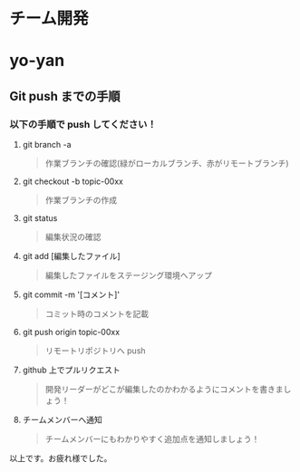 # チーム開発

# yo-yan

## Git push までの手順

### 以下の手順で push してください！

1. git branch -a
   > 作業ブランチの確認(緑がローカルブランチ、赤がリモートブランチ)
2. git checkout -b topic-00xx
   > 作業ブランチの作成
3. git status
   > 編集状況の確認
4. git add [編集したファイル]
   > 編集したファイルをステージング環境へアップ
5. git commit -m '[コメント]'
   > コミット時のコメントを記載
6. git push origin topic-00xx
   > リモートリポジトリへ push
7. github 上でプルリクエスト
   > 開発リーダーがどこが編集したのかわかるようにコメントを書きましょう！
8. チームメンバーへ通知
   > チームメンバーにもわかりやすく追加点を通知しましょう！

以上です。お疲れ様でした。
